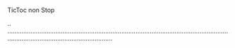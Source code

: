 TicToc non Stop

..
.......................................................................................................................................................................................
